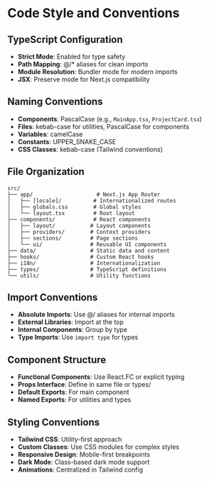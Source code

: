 # Code Style and Conventions

## TypeScript Configuration
- **Strict Mode**: Enabled for type safety
- **Path Mapping**: @/* aliases for clean imports
- **Module Resolution**: Bundler mode for modern imports
- **JSX**: Preserve mode for Next.js compatibility

## Naming Conventions
- **Components**: PascalCase (e.g., `MainApp.tsx`, `ProjectCard.tsx`)
- **Files**: kebab-case for utilities, PascalCase for components
- **Variables**: camelCase
- **Constants**: UPPER_SNAKE_CASE
- **CSS Classes**: kebab-case (Tailwind conventions)

## File Organization
```
src/
├── app/                    # Next.js App Router
│   ├── [locale]/          # Internationalized routes
│   ├── globals.css        # Global styles
│   └── layout.tsx         # Root layout
├── components/            # React components
│   ├── layout/           # Layout components
│   ├── providers/        # Context providers
│   ├── sections/         # Page sections
│   └── ui/               # Reusable UI components
├── data/                 # Static data and content
├── hooks/                # Custom React hooks
├── i18n/                 # Internationalization
├── types/                # TypeScript definitions
└── utils/                # Utility functions
```

## Import Conventions
- **Absolute Imports**: Use @/ aliases for internal imports
- **External Libraries**: Import at the top
- **Internal Components**: Group by type
- **Type Imports**: Use `import type` for types

## Component Structure
- **Functional Components**: Use React.FC or explicit typing
- **Props Interface**: Define in same file or types/
- **Default Exports**: For main component
- **Named Exports**: For utilities and types

## Styling Conventions
- **Tailwind CSS**: Utility-first approach
- **Custom Classes**: Use CSS modules for complex styles
- **Responsive Design**: Mobile-first breakpoints
- **Dark Mode**: Class-based dark mode support
- **Animations**: Centralized in Tailwind config